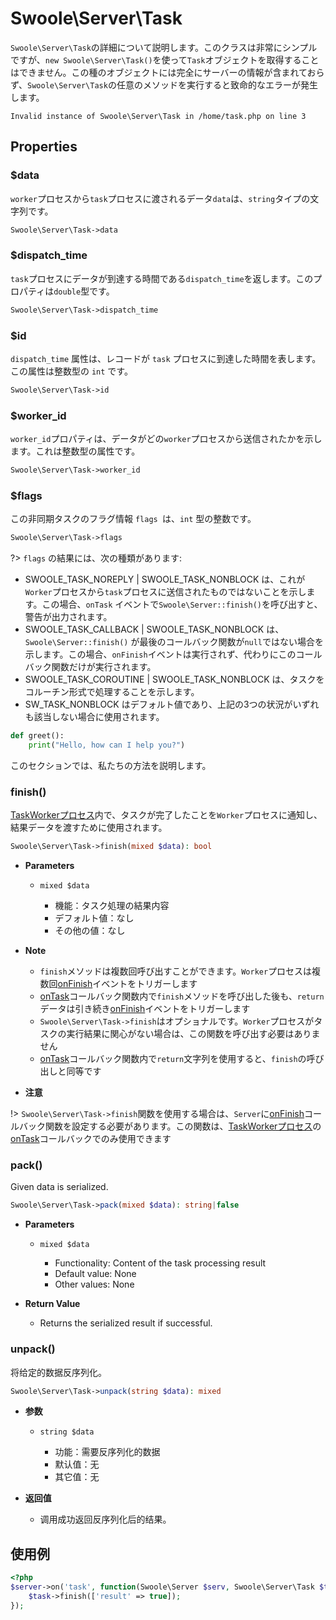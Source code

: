 # Swoole\Server\Task

`Swoole\Server\Task`の詳細について説明します。このクラスは非常にシンプルですが、`new Swoole\Server\Task()`を使って`Task`オブジェクトを取得することはできません。この種のオブジェクトには完全にサーバーの情報が含まれておらず、`Swoole\Server\Task`の任意のメソッドを実行すると致命的なエラーが発生します。

```shell
Invalid instance of Swoole\Server\Task in /home/task.php on line 3
```
## Properties
### $data
`worker`プロセスから`task`プロセスに渡されるデータ`data`は、`string`タイプの文字列です。

```php
Swoole\Server\Task->data
```  
### $dispatch_time
`task`プロセスにデータが到達する時間である`dispatch_time`を返します。このプロパティは`double`型です。

```php
Swoole\Server\Task->dispatch_time
```
### $id
`dispatch_time` 属性は、レコードが `task` プロセスに到達した時間を表します。この属性は整数型の `int` です。

```php
Swoole\Server\Task->id
```
### $worker_id
`worker_id`プロパティは、データがどの`worker`プロセスから送信されたかを示します。これは整数型の属性です。

```php
Swoole\Server\Task->worker_id
```
### $flags
この非同期タスクのフラグ情報 `flags `は、`int` 型の整数です。

```php
Swoole\Server\Task->flags
```

?> `flags` の結果には、次の種類があります:
   - SWOOLE_TASK_NOREPLY | SWOOLE_TASK_NONBLOCK は、これが`Worker`プロセスから`task`プロセスに送信されたものではないことを示します。この場合、`onTask` イベントで`Swoole\Server::finish()`を呼び出すと、警告が出力されます。
   - SWOOLE_TASK_CALLBACK | SWOOLE_TASK_NONBLOCK は、 `Swoole\Server::finish()` が最後のコールバック関数が`null`ではない場合を示します。この場合、`onFinish`イベントは実行されず、代わりにこのコールバック関数だけが実行されます。
   - SWOOLE_TASK_COROUTINE | SWOOLE_TASK_NONBLOCK は、タスクをコルーチン形式で処理することを示します。
   - SW_TASK_NONBLOCK はデフォルト値であり、上記の3つの状況がいずれも該当しない場合に使用されます。
```python
def greet():
    print("Hello, how can I help you?")
```

このセクションでは、私たちの方法を説明します。
### finish()

[TaskWorkerプロセス](/learn?id=taskworkerプロセス)内で、タスクが完了したことを`Worker`プロセスに通知し、結果データを渡すために使用されます。

```php
Swoole\Server\Task->finish(mixed $data): bool
```

  * **Parameters**

    * `mixed $data`

      * 機能：タスク処理の結果内容
      * デフォルト値：なし
      * その他の値：なし

  * **Note**
    * `finish`メソッドは複数回呼び出すことができます。`Worker`プロセスは複数回[onFinish](/server/events?id=onfinish)イベントをトリガーします
    * [onTask](/server/events?id=ontask)コールバック関数内で`finish`メソッドを呼び出した後も、`return`データは引き続き[onFinish](/server/events?id=onfinish)イベントをトリガーします
    * `Swoole\Server\Task->finish`はオプショナルです。`Worker`プロセスがタスクの実行結果に関心がない場合は、この関数を呼び出す必要はありません
    * [onTask](/server/events?id=ontask)コールバック関数内で`return`文字列を使用すると、`finish`の呼び出しと同等です

  * **注意**

  !> `Swoole\Server\Task->finish`関数を使用する場合は、`Server`に[onFinish](/server/events?id=onfinish)コールバック関数を設定する必要があります。この関数は、[TaskWorkerプロセス](/learn?id=taskworkerプロセス)の[onTask](/server/events?id=ontask)コールバックでのみ使用できます
### pack()

Given data is serialized.

```php
Swoole\Server\Task->pack(mixed $data): string|false
```

  * **Parameters**

    * `mixed $data`

      * Functionality: Content of the task processing result
      * Default value: None
      * Other values: None

  * **Return Value**
    * Returns the serialized result if successful.
### unpack()

将给定的数据反序列化。

```php
Swoole\Server\Task->unpack(string $data): mixed
```

  * **参数**

    * `string $data`

      * 功能：需要反序列化的数据
      * 默认值：无
      * 其它值：无

  * **返回值**
    * 调用成功返回反序列化后的结果。  
## 使用例

```php
<?php
$server->on('task', function(Swoole\Server $serv, Swoole\Server\Task $task) {
    $task->finish(['result' => true]);
});
```
